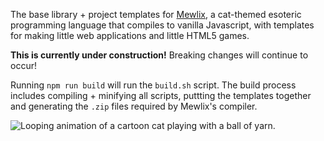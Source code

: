 The base library + project templates for [Mewlix](https://github.com/kbmackenzie/mewlix), a cat-themed esoteric programming language that compiles to vanilla Javascript, with templates for making little web applications and little HTML5 games.

**This is currently under construction!** Breaking changes will continue to occur!

Running `npm run build` will run the `build.sh` script. The build process includes compiling + minifying all scripts, puttting the templates together and generating the `.zip` files required by Mewlix's compiler.

![Looping animation of a cartoon cat playing with a ball of yarn.](https://github.com/kbmackenzie/mewlix/wiki/imgs/cat-yarnball.webp)
